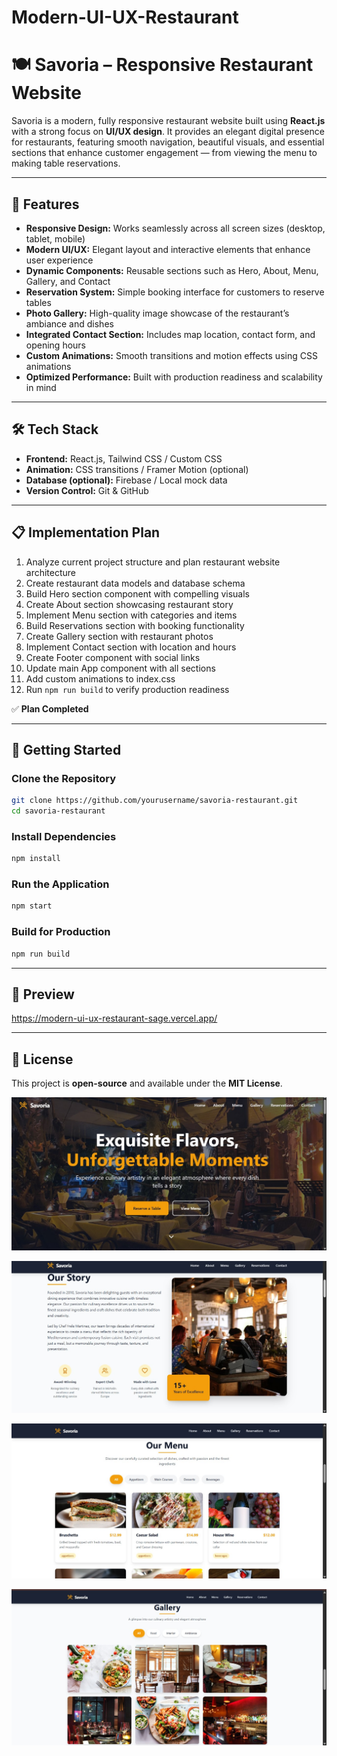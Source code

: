 Modern-UI-UX-Restaurant
=======
# 🍽️ Savoria – Responsive Restaurant Website

Savoria is a modern, fully responsive restaurant website built using **React.js** with a strong focus on **UI/UX design**. It provides an elegant digital presence for restaurants, featuring smooth navigation, beautiful visuals, and essential sections that enhance customer engagement — from viewing the menu to making table reservations.

---

## 🚀 Features

* **Responsive Design:** Works seamlessly across all screen sizes (desktop, tablet, mobile)
* **Modern UI/UX:** Elegant layout and interactive elements that enhance user experience
* **Dynamic Components:** Reusable sections such as Hero, About, Menu, Gallery, and Contact
* **Reservation System:** Simple booking interface for customers to reserve tables
* **Photo Gallery:** High-quality image showcase of the restaurant’s ambiance and dishes
* **Integrated Contact Section:** Includes map location, contact form, and opening hours
* **Custom Animations:** Smooth transitions and motion effects using CSS animations
* **Optimized Performance:** Built with production readiness and scalability in mind

---

## 🛠️ Tech Stack

* **Frontend:** React.js, Tailwind CSS / Custom CSS
* **Animation:** CSS transitions / Framer Motion (optional)
* **Database (optional):** Firebase / Local mock data
* **Version Control:** Git & GitHub

---

## 📋 Implementation Plan

1. Analyze current project structure and plan restaurant website architecture
2. Create restaurant data models and database schema
3. Build Hero section component with compelling visuals
4. Create About section showcasing restaurant story
5. Implement Menu section with categories and items
6. Build Reservations section with booking functionality
7. Create Gallery section with restaurant photos
8. Implement Contact section with location and hours
9. Create Footer component with social links
10. Update main App component with all sections
11. Add custom animations to index.css
12. Run `npm run build` to verify production readiness

✅ **Plan Completed**

---

## 🧭 Getting Started

### Clone the Repository

```bash
git clone https://github.com/yourusername/savoria-restaurant.git
cd savoria-restaurant
```

### Install Dependencies

```bash
npm install
```

### Run the Application

```bash
npm start
```

### Build for Production

```bash
npm run build
```

---

## 📸 Preview

https://modern-ui-ux-restaurant-sage.vercel.app/

---

## 📄 License

This project is **open-source** and available under the **MIT License**.

![image alt](https://github.com/M-tech-cmd/Modern-UI-UX-Restaurant/blob/eca31e084a2fc6388b901fa63da4cfe6f7d19283/WhatsApp%20Image%202025-10-06%20at%2021.16.29_17ad9f75.jpg)

![image alt](https://github.com/M-tech-cmd/Modern-UI-UX-Restaurant/blob/eca31e084a2fc6388b901fa63da4cfe6f7d19283/WhatsApp%20Image%202025-10-06%20at%2021.17.25_b0d0fc6c.jpg)

![image alt](https://github.com/M-tech-cmd/Modern-UI-UX-Restaurant/blob/eca31e084a2fc6388b901fa63da4cfe6f7d19283/WhatsApp%20Image%202025-10-06%20at%2021.18.43_ffd5b204.jpg)

![image alt](https://github.com/M-tech-cmd/Modern-UI-UX-Restaurant/blob/eca31e084a2fc6388b901fa63da4cfe6f7d19283/WhatsApp%20Image%202025-10-06%20at%2021.19.37_6ac7872d.jpg)

